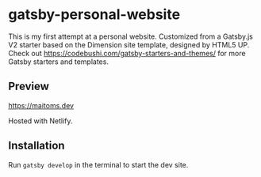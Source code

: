 # gatsby-personal-website

This is my first attempt at a personal website. Customized from a Gatsby.js V2 starter based on the Dimension site template, designed by HTML5 UP. Check out https://codebushi.com/gatsby-starters-and-themes/ for more Gatsby starters and templates.

## Preview

https://maitoms.dev

Hosted with Netlify.

## Installation

Run `gatsby develop` in the terminal to start the dev site.
